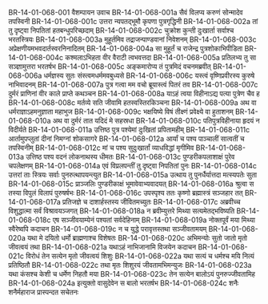 BR-14-01-068-001	वैशम्पायन उवाच
BR-14-01-068-001a	सैवं विलप्य करुणं सोन्मादेव तपस्विनी
BR-14-01-068-001c	उत्तरा न्यपतद्भूमौ कृपणा पुत्रगृद्धिनी
BR-14-01-068-002a	तां तु दृष्ट्वा निपतितां हतबन्धुपरिच्छदाम्
BR-14-01-068-002c	चुक्रोश कुन्ती दुःखार्ता सर्वाश्च भरतस्त्रियः
BR-14-01-068-003a	मुहूर्तमिव तद्राजन्पाण्डवानां निवेशनम्
BR-14-01-068-003c	अप्रेक्षणीयमभवदार्तस्वरनिनादितम्
BR-14-01-068-004a	सा मुहूर्तं च राजेन्द्र पुत्रशोकाभिपीडिता
BR-14-01-068-004c	कश्मलाऽभिहता वीर वैराटी त्वभवत्तदा
BR-14-01-068-005a	प्रतिलभ्य तु सा सञ्ज्ञामुत्तरा भरतर्षभ
BR-14-01-068-005c	अङ्कमारोप्य तं पुत्रमिदं वचनमब्रवीत्
BR-14-01-068-006a	धर्मज्ञस्य सुतः संस्त्वमधर्ममवबुध्यसे
BR-14-01-068-006c	यस्त्वं वृष्णिप्रवीरस्य कुरुषे नाभिवादनम्
BR-14-01-068-007a	पुत्र गत्वा मम वचो ब्रूयास्त्वं पितरं तव
BR-14-01-068-007c	दुर्मरं प्राणिनां वीर काले प्राप्ते कथञ्चन
BR-14-01-068-008a	याऽहं त्वया विहीनाऽद्य पत्या पुत्रेण चैव ह
BR-14-01-068-008c	मर्तव्ये सति जीवामि हतस्वस्तिरकिञ्चना
BR-14-01-068-009a	अथ वा धर्मराज्ञाऽहमनुज्ञाता महाभुज
BR-14-01-068-009c	भक्षयिष्ये विषं तीक्ष्णं प्रवेक्ष्ये वा हुताशनम्
BR-14-01-068-010a	अथ वा दुर्मरं तात यदिदं मे सहस्रधा
BR-14-01-068-010c	पतिपुत्रविहीनाया हृदयं न विदीर्यते
BR-14-01-068-011a	उत्तिष्ठ पुत्र पश्येमां दुःखितां प्रपितामहीम्
BR-14-01-068-011c	आर्तामुपप्लुतां दीनां निमग्नां शोकसागरे
BR-14-01-068-012a	आर्यां च पश्य पाञ्चालीं सात्वतीं च तपस्विनीम्
BR-14-01-068-012c	मां च पश्य सुदुःखार्तां व्याधविद्धां मृगीमिव
BR-14-01-068-013a	उत्तिष्ठ पश्य वदनं लोकनाथस्य धीमतः
BR-14-01-068-013c	पुण्डरीकपलाशाक्षं पुरेव चपलेक्षणम्
BR-14-01-068-014a	एवं विप्रलपन्तीं तु दृष्ट्वा निपतितां पुनः
BR-14-01-068-014c	उत्तरां ताः स्त्रियः सर्वाः पुनरुत्थापयन्त्युत
BR-14-01-068-015a	उत्थाय तु पुनर्धैर्यात्तदा मत्स्यपतेः सुता
BR-14-01-068-015c	प्राञ्जलिः पुण्डरीकाक्षं भूमावेवाभ्यवादयत्
BR-14-01-068-016a	श्रुत्वा स तस्या विपुलं विलापं पुरुषर्षभः
BR-14-01-068-016c	उपस्पृश्य ततः कृष्णो ब्रह्मास्त्रं सञ्जहार तत्
BR-14-01-068-017a	प्रतिजज्ञे च दाशार्हस्तस्य जीवितमच्युतः
BR-14-01-068-017c	अब्रवीच्च विशुद्धात्मा सर्वं विश्रावयञ्जगत्
BR-14-01-068-018a	न ब्रवीम्युत्तरे मिथ्या सत्यमेतद्भविष्यति
BR-14-01-068-018c	एष सञ्जीवयाम्येनं पश्यतां सर्वदेहिनाम्
BR-14-01-068-019a	नोक्तपूर्वं मया मिथ्या स्वैरेष्वपि कदाचन
BR-14-01-068-019c	न च युद्धे परावृत्तस्तथा सञ्जीवतामयम्
BR-14-01-068-020a	यथा मे दयितो धर्मो ब्राह्मणाश्च विशेषतः
BR-14-01-068-020c	अभिमन्योः सुतो जातो मृतो जीवत्वयं तथा
BR-14-01-068-021a	यथाऽहं नाभिजानामि विजयेन कदाचन
BR-14-01-068-021c	विरोधं तेन सत्येन मृतो जीवत्वयं शिशुः
BR-14-01-068-022a	यथा सत्यं च धर्मश्च मयि नित्यं प्रतिष्ठितौ
BR-14-01-068-022c	तथा मृतः शिशुरयं जीवतामभिमन्युजः
BR-14-01-068-023a	यथा कंसश्च केशी च धर्मेण निहतौ मया
BR-14-01-068-023c	तेन सत्येन बालोऽयं पुनरुज्जीवतामिह
BR-14-01-068-024a	इत्युक्तो वासुदेवेन स बालो भरतर्षभ
BR-14-01-068-024c	शनैः शनैर्महाराज प्रास्पन्दत सचेतनः
